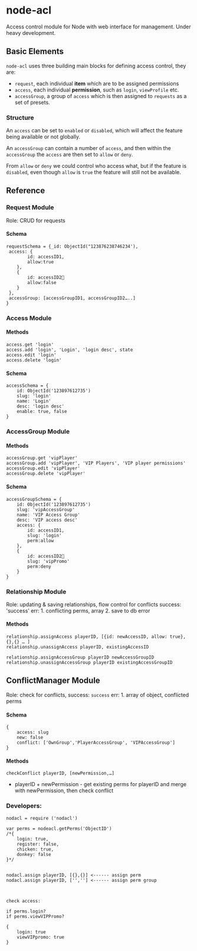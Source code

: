 # node-acl

Access control module for Node with web interface for management. Under heavy development. 

## Basic Elements
`node-acl` uses three building main blocks for defining access control, they are: 

* `request`, each individual **item** which are to be assigned permissions 
* `access`, each individual **permission**, such as `login`, `viewProfile` etc. 
* `accessGroup`, a group of `access` which is then assigned to `requests` as a set of presets.

### Structure

An `access` can be set to `enabled` or `disabled`, which will affect the feature being available or not globally. 

An `accessGroup` can contain a number of `access`, and then within the `accessGroup` the `access` are then set to `allow` or `deny`. 

From `allow` or `deny` we could control who access what, but if the feature is `disabled`, even though `allow` is `true` the feature will still not be available.

## Reference

### Request Module
Role: CRUD for requests


#### Schema
    requestSchema = {_id: ObjectId("123876238746234'),
     access: {
    		id: accessID1,
    		allow:true
    	},
    	{
    		id: accessID2
    		allow:false
    	}
     },
     accessGroup: [accessGroupID1, accessGroupID2…..]
    }

 
### Access Module

#### Methods
    access.get 'login'
    access.add 'login', 'Login', 'login desc', state
    access.edit 'login'
    access.delete 'login'

#### Schema
    accessSchema = {
    	id: ObjectId('123897612735')
    	slug: 'login'
    	name: 'Login'
    	desc: 'login desc'
    	enable: true, false
    }



### AccessGroup Module

#### Methods
    accessGroup.get 'vipPlayer'
    accessGroup.add 'vipPlayer', 'VIP Players', 'VIP player permissions'
    accessGroup.edit 'vipPlayer'
    accessGroup.delete 'vipPlayer'

#### Schema
    accessGroupSchema = {
    	id: ObjectId('123897612735')
    	slug: 'vipAccessGroup'
    	name: 'VIP Access Group'
    	desc: 'VIP access desc'
    	access: {
    		id: accessID1,
    		slug: 'login'
    		perm:allow
    	},
    	{
    		id: accessID2
    		slug: 'vipPromo'
    		perm:deny
    	}
    }

### Relationship Module
Role: updating & saving relationships, flow control for conflicts
success: 'success'
err:
	1. conflicting perms, array
	2. save to db error

#### Methods
    relationship.assignAccess playerID, [{id: newAccessID, allow: true},{},{} … ] 
    relationship.unassignAccess playerID, existingAccessID

    relationship.assignAccessGroup playerID newAccessGroupID
    relationship.unassignAccessGroup playerID existingAccessGroupID
	


## ConflictManager Module
Role: check for conflicts, 
success: `success`
err:
	1. array of object, conflicted perms

#### Schema
    {
    	access: slug
    	new: false
    	conflict: ['OwnGroup','PlayerAccessGroup', 'VIPAccessGroup']	
    }

#### Methods
    checkConflict playerID, [newPermission,…]

* playerID + newPermission - get existing perms for playerID and merge with newPermission, then check conflict


### Developers:
    nodacl = require ('nodacl')

    var perms = nodeacl.getPerms('ObjectID')
    /*{
    	login: true,
    	register: false,
    	chicken: true,
    	donkey: false
    }*/


    nodacl.assign playerID, [{},{}] <------ assign perm
    nodacl.assign playerID, ['',''] <------ assign perm group



    check access:

    if perms.login?
    if perms.viewVIPPromo?

    {
    	login: true
    	viewVIPpromo: true
    }
